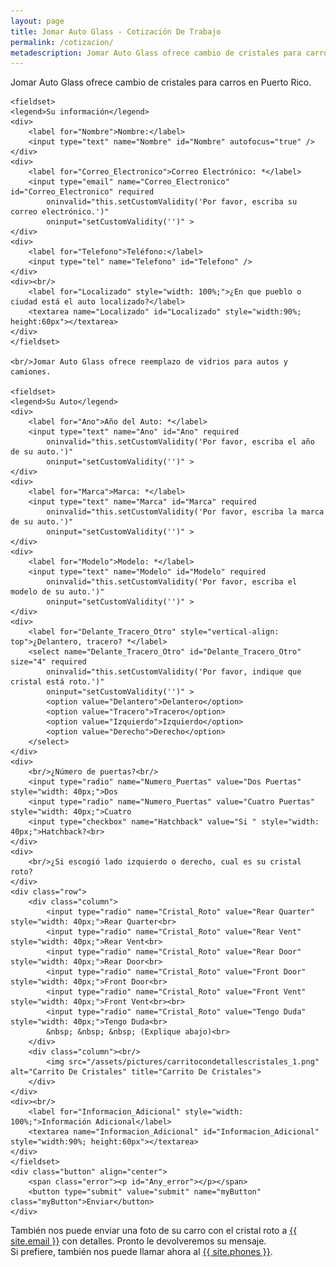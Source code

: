 ```yaml
---
layout: page
title: Jomar Auto Glass - Cotización De Trabajo
permalink: /cotizacion/
metadescription: Jomar Auto Glass ofrece cambio de cristales para carros en Puerto Rico. Reemplazo de vidrios para autos. 
---
```


Jomar Auto Glass ofrece cambio de cristales para carros en Puerto Rico.

<form name="precioporpagina" id="precioporpagina" onsubmit="myButton.disabled = true; return true;" data-netlify="true" method="post" action="{{ site.baseurl }}/cotizacion_response/index.html">
	<input type="hidden" name="data-netlify" value="true" />
	<input type="hidden" name="Fecha" id="Fecha" value="Fecha" size=50 disabled />

	<fieldset>
	<legend>Su información</legend>	
	<div>
		<label for="Nombre">Nombre:</label>
		<input type="text" name="Nombre" id="Nombre" autofocus="true" />
	</div>
	<div>
		<label for="Correo_Electronico">Correo Electrónico: *</label>
		<input type="email" name="Correo_Electronico"  id="Correo_Electronico" required 
			oninvalid="this.setCustomValidity('Por favor, escriba su correo electrónico.')" 
			oninput="setCustomValidity('')" >
	</div>
	<div>
		<label for="Telefono">Teléfono:</label>
		<input type="tel" name="Telefono" id="Telefono" />
	</div>
	<div><br/>
		<label for="Localizado" style="width: 100%;">¿En que pueblo o ciudad está el auto localizado?</label>
		<textarea name="Localizado" id="Localizado" style="width:90%; height:60px"></textarea>
	</div>
	</fieldset>

	<br/>Jomar Auto Glass ofrece reemplazo de vidrios para autos y camiones. 

	<fieldset>
	<legend>Su Auto</legend>	
	<div>
		<label for="Ano">Año del Auto: *</label>
		<input type="text" name="Ano" id="Ano" required 
			oninvalid="this.setCustomValidity('Por favor, escriba el año de su auto.')" 
			oninput="setCustomValidity('')" >  
	</div>
	<div>
		<label for="Marca">Marca: *</label>
		<input type="text" name="Marca" id="Marca" required 
			oninvalid="this.setCustomValidity('Por favor, escriba la marca de su auto.')" 
			oninput="setCustomValidity('')" >
	</div>
	<div>
		<label for="Modelo">Modelo: *</label>
		<input type="text" name="Modelo" id="Modelo" required 
			oninvalid="this.setCustomValidity('Por favor, escriba el modelo de su auto.')" 
			oninput="setCustomValidity('')" >
	</div>
	<div>
		<label for="Delante_Tracero_Otro" style="vertical-align: top">¿Delantero, tracero? *</label>
		<select name="Delante_Tracero_Otro" id="Delante_Tracero_Otro" size="4" required 
			oninvalid="this.setCustomValidity('Por favor, indique que cristal está roto.')" 
			oninput="setCustomValidity('')" >
			<option value="Delantero">Delantero</option>
			<option value="Tracero">Tracero</option>
			<option value="Izquierdo">Izquierdo</option>
			<option value="Derecho">Derecho</option>
		</select>
	</div>
	<div>
		<br/>¿Número de puertas?<br/>
		<input type="radio" name="Numero_Puertas" value="Dos Puertas" style="width: 40px;">Dos
		<input type="radio" name="Numero_Puertas" value="Cuatro Puertas" style="width: 40px;">Cuatro
		<input type="checkbox" name="Hatchback" value="Si " style="width: 40px;">Hatchback?<br>
	</div>
	<div>
		<br/>¿Si escogió lado izquierdo o derecho, cual es su cristal roto?
	</div>
	<div class="row">
		<div class="column">
			<input type="radio" name="Cristal_Roto" value="Rear Quarter" style="width: 40px;">Rear Quarter<br>
			<input type="radio" name="Cristal_Roto" value="Rear Vent" style="width: 40px;">Rear Vent<br>
			<input type="radio" name="Cristal_Roto" value="Rear Door" style="width: 40px;">Rear Door<br>
			<input type="radio" name="Cristal_Roto" value="Front Door" style="width: 40px;">Front Door<br>
			<input type="radio" name="Cristal_Roto" value="Front Vent" style="width: 40px;">Front Vent<br><br>
			<input type="radio" name="Cristal_Roto" value="Tengo Duda" style="width: 40px;">Tengo Duda<br>
			&nbsp; &nbsp; &nbsp; (Explique abajo)<br>
		</div>
		<div class="column"><br/>
			<img src="/assets/pictures/carritocondetallescristales_1.png" alt="Carrito De Cristales" title="Carrito De Cristales">
		</div>
	</div>
	<div><br/>
		<label for="Informacion_Adicional" style="width: 100%;">Información Adicional</label>
		<textarea name="Informacion_Adicional" id="Informacion_Adicional" style="width:90%; height:60px"></textarea>
	</div>
	</fieldset>
	<div class="button" align="center">
		<span class="error"><p id="Any_error"></p></span>
		<button type="submit" value="submit" name="myButton" class="myButton">Enviar</button>
	</div>
</form>

También nos puede enviar una foto de su carro con el cristal roto a <a href="mailto:{{ site.email }}" title="{{ site.email }}">{{ site.email }}</a> con detalles. Pronto le devolveremos su mensaje.  <br/>
Si prefiere, también nos puede llamar ahora al <a href="tel:{{ site.phones-link }}" title="{{ site.phones }}">{{ site.phones }}</a>.

<script type="text/javascript">
function getDate()
{
    var today = new Date();
    var dd = today.getDate();
    var mm = today.getMonth()+1; //January is 0!
    var yyyy = today.getFullYear();
    if(dd<10){dd='0'+dd} if(mm<10){mm='0'+mm}
    today = dd+"/"+mm+"/"+yyyy;

    document.getElementById("Fecha").value = today;
}

//call getDate() when loading the page
getDate();
</script>

